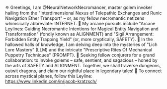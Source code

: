 𖤐 Greetings, I am @NeuralNetworkNecromancer, master golem invoker hailing from the "Interdimensional Nexus of Telepathic Exchanges and Runic Navigation Ether Transport" – or, as my fellow necromantic netizens whimsically abbreviate: INTERNET.
🔮 My arcane pursuits include "Arcane Leylines: Guiding Necromantic Intentions for Magical Entity Navigation and Transformation" (fondly known as ALIGNMENT) and "Sigil Arrangement: Forbidden Entity Trapping Yield" (or, more cryptically, SAFETY).
📜 In the hallowed halls of knowledge, I am delving deep into the mysteries of "Lich Lore Mastery" (LLM) and the intricate "Prescriptive Rites Of Mechanical Puppetry Techniques" (PROMPT).
🎲 Seeking fellow conjurers for a grand collaboration: to invoke golems – safe, sentient, and sagacious – honed by the arts of SAFETY and ALIGNMENT. Together, we shall traverse dungeons, outwit dragons, and claim our rightful place in legendary tales!
💫 To connect across mystical planes, follow this Leyline: https://www.linkedin.com/in/jacob-kratzsch/
